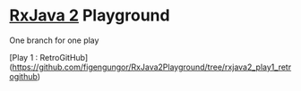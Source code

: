 # [RxJava 2](https://github.com/ReactiveX/RxJava) Playground

One branch for one play

[Play 1 : RetroGitHub] (https://github.com/figengungor/RxJava2Playground/tree/rxjava2_play1_retrogithub)

